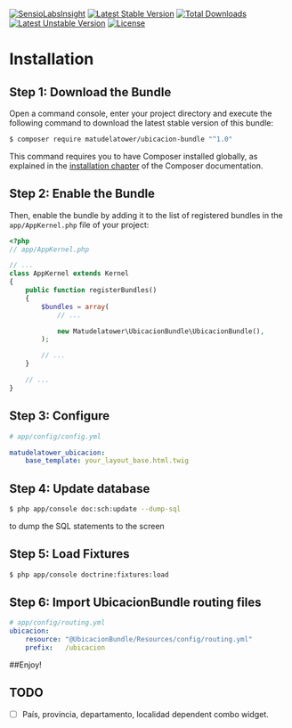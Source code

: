 [![SensioLabsInsight](https://insight.sensiolabs.com/projects/bed70b5b-89fc-487b-bc8a-b48f0bdb079f/mini.png)](https://insight.sensiolabs.com/projects/bed70b5b-89fc-487b-bc8a-b48f0bdb079f)
[![Latest Stable Version](https://poser.pugx.org/matudelatower/ubicacion-bundle/v/stable)](https://packagist.org/packages/matudelatower/ubicacion-bundle)
[![Total Downloads](https://poser.pugx.org/matudelatower/ubicacion-bundle/downloads)](https://packagist.org/packages/matudelatower/ubicacion-bundle)
[![Latest Unstable Version](https://poser.pugx.org/matudelatower/ubicacion-bundle/v/unstable)](https://packagist.org/packages/matudelatower/ubicacion-bundle)
[![License](https://poser.pugx.org/matudelatower/ubicacion-bundle/license)](https://packagist.org/packages/matudelatower/ubicacion-bundle)

Installation
============

Step 1: Download the Bundle
---------------------------

Open a command console, enter your project directory and execute the
following command to download the latest stable version of this bundle:

```bash
$ composer require matudelatower/ubicacion-bundle "^1.0"
```

This command requires you to have Composer installed globally, as explained
in the [installation chapter](https://getcomposer.org/doc/00-intro.md)
of the Composer documentation.

Step 2: Enable the Bundle
-------------------------

Then, enable the bundle by adding it to the list of registered bundles
in the `app/AppKernel.php` file of your project:

```php
<?php
// app/AppKernel.php

// ...
class AppKernel extends Kernel
{
    public function registerBundles()
    {
        $bundles = array(
            // ...

            new Matudelatower\UbicacionBundle\UbicacionBundle(),
        );

        // ...
    }

    // ...
}
```
Step 3: Configure
-------------------------
```yml
# app/config/config.yml

matudelatower_ubicacion:
    base_template: your_layout_base.html.twig
```

Step 4: Update database
-------------------------

```bash
$ php app/console doc:sch:update --dump-sql
```

to dump the SQL statements to the screen


Step 5: Load Fixtures
-------------------------

```bash
$ php app/console doctrine:fixtures:load
```

Step 6: Import UbicacionBundle routing files
-------------------------

```yml
# app/config/routing.yml
ubicacion:
    resource: "@UbicacionBundle/Resources/config/routing.yml"
    prefix:   /ubicacion
```

##Enjoy!

## TODO

- [ ] País, provincia, departamento, localidad dependent combo widget.
